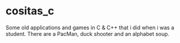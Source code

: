 # cositas_c
Some old applications and games in C & C++ that i did when i was a student. There are a PacMan, duck shooter and an alphabet soup. 
